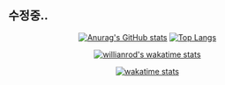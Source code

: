 ## 수정중..

<div align="center">

[![Anurag's GitHub stats](https://github-readme-stats.vercel.app/api?username=Leehwa531&line_height=24&hide_rank=true&&layout=compact&theme=white)](https://github.com/Leehwa531/Leehwa531)
[![Top Langs](https://github-readme-stats.vercel.app/api/top-langs/?username=Leehwa531&layout=compact&langs_count=8&theme=white)](https://github.com/Leehwa531?tab=repositories&q=&type=&language=java&sort=)

<!-- [![Readme Card](https://github-readme-stats.vercel.app/api/pin/?username=Leehwa531&repo=resume&show_owner=true&theme=white)](https://github.com/Leehwa531/resume) -->
<!-- [![Readme Card](https://github-readme-stats.vercel.app/api/pin/?username=Leehwa531&repo=manual-job&show_owner=true&theme=white)](https://github.com/Leehwa531/manual-job)-->

</div>


<div align="center">



[![willianrod's wakatime stats](https://github-readme-stats.vercel.app/api/wakatime?username=Leehwa531)](https://wakatime.com/@Leehwa531)

[![wakatime stats](https://github-readme-stats.vercel.app/api/wakatime?username=Leehwa531&layout=compact&count_private=true&range=all_time)](https://github.com/anuraghazra/github-readme-stats)

</div>

  <!--START_SECTION:waka-->
  <!--END_SECTION:waka-->

<!--
**Leehwa531/Leehwa531** is a ✨ _special_ ✨ repository because its `README.md` (this file) appears on your GitHub profile.

Here are some ideas to get you started:

- 🔭 I’m currently working on ...
- 🌱 I’m currently learning ...
- 👯 I’m looking to collaborate on ...
- 🤔 I’m looking for help with ...
- 💬 Ask me about ...
- 📫 How to reach me: ...
- 😄 Pronouns: ...
- ⚡ Fun fact: ...
-->

  <!--START_SECTION:waka-->
  <!--END_SECTION:waka-->
